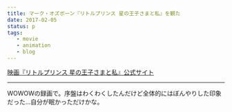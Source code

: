```yaml
---
title: マーク・オズボーン『リトルプリンス 星の王子さまと私』を観た
date: 2017-02-05
status: p
tags:
   - movie
   - animation
   - blog
---
```


[映画『リトルプリンス 星の王子さまと私』公式サイト](http://wwws.warnerbros.co.jp/littleprince/?r=1447027200032)

---

WOWOWの録画で。序盤はわくわくしたんだけど全体的にはぼんやりした印象だった…自分が眠かっただけかな。
